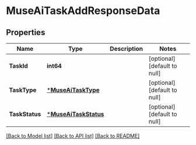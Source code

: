 # MuseAiTaskAddResponseData

## Properties
Name | Type | Description | Notes
------------ | ------------- | ------------- | -------------
**TaskId** | **int64** |  | [optional] [default to null]
**TaskType** | [***MuseAiTaskType**](MuseAiTaskType.md) |  | [optional] [default to null]
**TaskStatus** | [***MuseAiTaskStatus**](MuseAiTaskStatus.md) |  | [optional] [default to null]

[[Back to Model list]](../README.md#documentation-for-models) [[Back to API list]](../README.md#documentation-for-api-endpoints) [[Back to README]](../README.md)


